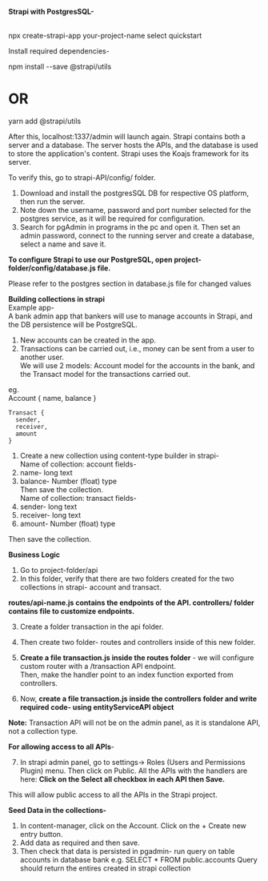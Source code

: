 **Strapi with PostgresSQL-** <br/><br/>

npx create-strapi-app your-project-name 
select quickstart <br/>

Install required dependencies-<br/>

npm install --save @strapi/utils
# OR
yarn add @strapi/utils <br/>

After this, localhost:1337/admin will launch again. 
Strapi contains both a server and a database. The server hosts the APIs, and the database is used to store the application's content.
Strapi uses the Koajs framework for its server. <br/>

To verify this, go to strapi-API/config/ folder.<br/>

1. Download and install the postgresSQL DB for respective OS platform, then run the server. 
2. Note down the username, password and port number selected for the postgres service, as it will be required for configuration.
3. Search for pgAdmin in programs in the pc and open it. Then set an admin password, connect to the running server and create a database, select a name and save it.<br/>

**To configure Strapi to use our PostgreSQL, open project-folder/config/database.js file.** <br/>

Please refer to the postgres section in database.js file for changed values<br/>

**Building collections in strapi** 
<br/>
Example app- <br/>
A bank admin app that bankers will use to manage accounts in Strapi, and the DB persistence will be PostgreSQL. <br/>
1. New accounts can be created in the app.
2. Transactions can be carried out, i.e., money can be sent from a user to another user.<br/>
We will use 2 models: Account model for the accounts in the bank, and the Transact model for the transactions carried out. <br/>

eg. <br/>
    Account {
      name, 
      balance
    } 

    Transact {
      sender,
      receiver,
      amount
    } 

1. Create a new collection using content-type builder in strapi- <br/>
Name of collection: account
fields- 
1. name- long text 
2. balance- Number (float) type <br/>
Then save the collection. <br/>
Name of collection: transact
fields- 
1. sender- long text 
2. receiver- long text
2. amount- Number (float) type <br/>

Then save the collection. <br/>

**Business Logic** 
1. Go to project-folder/api
2. In this folder, verify that there are two folders created for the two collections in strapi- account and transact.

**routes/api-name.js contains the endpoints of the API.
controllers/ folder contains file to customize endpoints.** <br/>

3. Create a folder transaction in the api folder.
4. Then create two folder- routes and controllers inside of this new folder.<br/>

5. **Create a file transaction.js inside the routes folder** - we will configure custom router with a /transaction API endpoint. <br/>
Then, make the handler point to an index function exported from controllers.
6. Now, **create a file transaction.js inside the controllers folder and write required code- using entityServiceAPI object** <br/>

**Note:** Transaction API will not be on the admin panel, as it is standalone API, not a collection type.<br/>

**For allowing access to all APIs**-<br/>

7. In strapi admin panel, go to settings-> Roles (Users and Permissions Plugin) menu. Then click on Public.
All the APIs with the handlers are here: 
**Click on the Select all checkbox in each API then Save.** <br/>

This will allow public access to all the APIs in the Strapi project. <br/>

**Seed Data in the collections-**
1. In content-manager, click on the Account. Click on the + Create new entry button.
2. Add data as required and then save.
3. Then check that data is persisted in pgadmin- run query on table accounts in database bank 
e.g. SELECT * FROM public.accounts
Query should return the entires created in strapi collection

